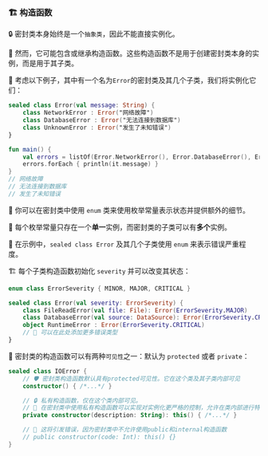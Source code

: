 ### 🏗️ 构造函数

🔒 密封类本身始终是一个``抽象类``，因此不能直接实例化。

🧬 然而，它可能包含或继承构造函数。这些构造函数不是用于创建密封类本身的实例，而是用于其子类。

🌟 考虑以下例子，其中有一个名为`Error`的密封类及其几个子类，我们将实例化它们：

```kotlin
sealed class Error(val message: String) {
    class NetworkError : Error("网络故障")
    class DatabaseError : Error("无法连接到数据库")
    class UnknownError : Error("发生了未知错误")
}

fun main() {
    val errors = listOf(Error.NetworkError(), Error.DatabaseError(), Error.UnknownError())
    errors.forEach { println(it.message) }
}
// 网络故障
// 无法连接到数据库
// 发生了未知错误
```

🔢 你可以在密封类中使用 `enum` 类来使用枚举常量表示状态并提供额外的细节。

🔂 每个枚举常量只存在一个**单一**实例，而密封类的子类可以有**多个**实例。

🌟 在示例中，`sealed class Error` 及其几个子类使用 `enum` 来表示错误严重程度。

🏗️ 每个子类构造函数初始化 `severity` 并可以改变其状态：

```kotlin
enum class ErrorSeverity { MINOR, MAJOR, CRITICAL }

sealed class Error(val severity: ErrorSeverity) {
    class FileReadError(val file: File): Error(ErrorSeverity.MAJOR)
    class DatabaseError(val source: DataSource): Error(ErrorSeverity.CRITICAL)
    object RuntimeError : Error(ErrorSeverity.CRITICAL)
    // 🔧 可以在此处添加更多错误类型
}
```

🔐 密封类的构造函数可以有两种``可见性``之一：默认为 `protected` 或者 `private`：

```kotlin
sealed class IOError {
    // 🛡️ 密封类构造函数默认具有protected可见性。它在这个类及其子类内部可见
    constructor() { /*...*/ }

    // 🔒 私有构造函数，仅在这个类内部可见。
    // 🔐 在密封类中使用私有构造函数可以实现对实例化更严格的控制，允许在类内部进行特定的初始化过程。
    private constructor(description: String): this() { /*...*/ }

    // 🚫 这将引发错误，因为密封类中不允许使用public和internal构造函数
    // public constructor(code: Int): this() {}
}
```
